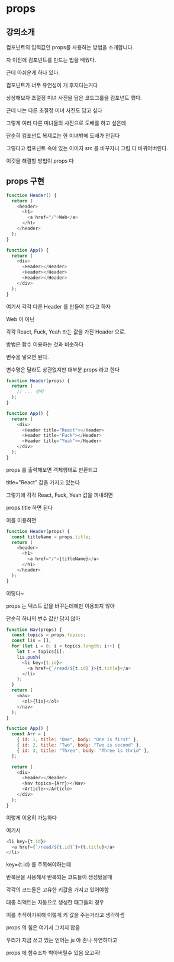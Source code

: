 # props

## 강의소개

컴포넌트의 입력값인 props를 사용하는 방법을 소개합니다.

자 이전에 컴포넌트를 만드는 법을 배웠다.

근데 아쉬운게 하나 있다.

컴포넌트가 너무 유연성이 개 후지다는거다

상상해보자 초절정 미녀 사진을 담은 코드그룹을 컴포넌트 했다.

근데 나는 다른 초절정 미녀 사진도 담고 싶다

그렇게 여러 다른 미녀들의 사진으로 도배를 하고 싶은데

단순히 컴포넌트 복제로는 한 미녀밖에 도배가 안된다

그렇다고 컴포넌트 속에 있는 이미지 src 를 바꾸자니 그럼 다 바뀌어버린다.

이것을 해결할 방법이 props 다

## props 구현

```js
function Header() {
  return (
    <header>
      <h1>
        <a href="/">Web</a>
      </h1>
    </header>
  );
}

function App() {
  return (
    <div>
      <Header></Header>
      <Header></Header>
      <Header></Header>
    </div>
  );
}
```

여기서 각각 다른 Header 를 만들어 본다고 하자

Web 이 아닌

각각 React, Fuck, Yeah 라는 값을 가진 Header 으로.

방법은 함수 이용하는 것과 비슷하다

변수을 넣으면 된다.

변수명은 달라도 상관없지만 대부분 props 라고 한다

```js
function Header(props) {
  return (
    // ... 생략
  );
}

function App() {
  return (
    <div>
      <Header title="React"></Header>
      <Header title="Fuck"></Header>
      <Header title="Yeah"></Header>
    </div>
  );
}
```

props 를 출력해보면 객체행태로 반환되고

title="React" 값을 가지고 있는다

그렇기에 각각 React, Fuck, Yeah 값을 꺼내려면

props.title 하면 된다

이를 이용하면

```js
function Header(props) {
  const titleName = props.title;
  return (
    <header>
      <h1>
        <a href="/">{titleName}</a>
      </h1>
    </header>
  );
}
```

이렇다~

props 는 텍스트 값을 바꾸는데에만 이용되지 않아

단순히 하나의 변수 값만 담지 않아

```js
function Nav(props) {
  const topics = props.topics;
  const lis = [];
  for (let i = 0; i < topics.length; i++) {
    let t = topics[i];
    lis.push(
      <li key={t.id}>
        <a href={`/read/${t.id}`}>{t.title}</a>
      </li>
    );
  }
  return (
    <nav>
      <ol>{lis}</ol>
    </nav>
  );
}

function App() {
  const Arr = [
    { id: 1, title: "One", body: "One is first" },
    { id: 2, title: "Two", body: "Two is second" },
    { id: 3, title: "Three", body: "Three is thrid" },
  ];

  return (
    <div>
      <Header></Header>
      <Nav topics={Arr}></Nav>
      <Article></Article>
    </div>
  );
}
```

이렇게 이용히 가능하다

여기서

```js
<li key={t.id}>
  <a href={`/read/${t.id}`}>{t.title}</a>
</li>
```

key={t.id} 를 주목해야하는데

반복문을 사용해서 반복되는 코드들이 생성됐을때

각각의 코드들은 고유한 키값을 가지고 있어야함

대충 리액트는 자동으로 생성한 태그들의 경우

이를 추적하기위해 이렇게 키 값을 주는거라고 생각하셈

props 의 힘은 여기서 그치지 않음

우리가 지금 쓰고 있는 언어는 js 야 존나 유연하다고

props 에 함수조차 박아버릴수 있음 오고곡!
